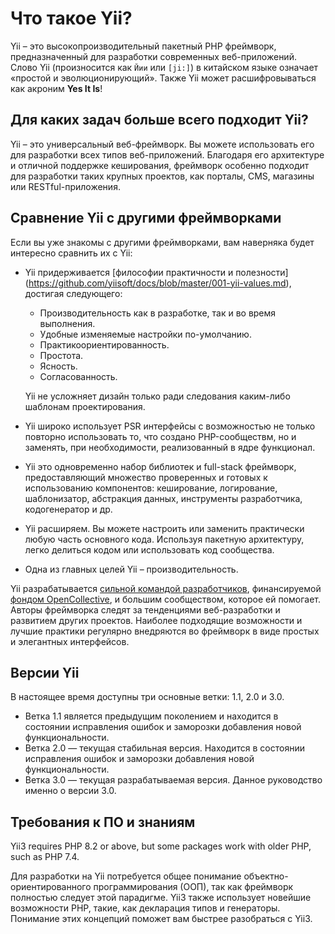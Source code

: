 # Что такое Yii?

Yii – это высокопроизводительный пакетный PHP фреймворк, предназначенный для
разработки современных веб-приложений.
Слово Yii (произносится как `Йии` или `[ji:]`) в китайском языке означает
«простой и эволюционирующий».
Также Yii может расшифровываться как акроним **Yes It Is**!

## Для каких задач больше всего подходит Yii?

Yii – это универсальный веб-фреймворк.
Вы можете использовать его для разработки всех типов веб-приложений.
Благодаря его архитектуре и отличной поддержке кеширования, фреймворк
особенно подходит для разработки таких крупных проектов, как порталы, CMS,
магазины или RESTful-приложения.

## Сравнение Yii с другими фреймворками

Если вы уже знакомы с другими фреймворками, вам наверняка будет интересно
сравнить их с Yii:

- Yii придерживается [философии практичности и полезности]
  (https://github.com/yiisoft/docs/blob/master/001-yii-values.md), достигая
  следующего:
  - Производительность как в разработке, так и во время выполнения.
  - Удобные изменяемые настройки по-умолчанию.
  - Практикоориентированность.
  - Простота.
  - Ясность.
  - Согласованность.
  
  Yii не усложняет дизайн только ради следования каким-либо шаблонам проектирования.
- Yii широко использует PSR интерфейсы с возможностью не только повторно использовать то, что создано PHP-сообществм, но и заменять, при необходимости, реализованный в ядре функционал.
- Yii это одновременно набор библиотек и full-stack фреймворк, предоставляющий множество проверенных и готовых к использованию компонентов:
  кеширование, логирование, шаблонизатор, абстракция данных, инструменты разработчика, кодогенератор и др.
- Yii расширяем. Вы можете настроить или заменить практически любую часть основного кода. Используя пакетную архитектуру, легко делиться кодом или использовать код сообщества.
- Одна из главных целей Yii – производительность.

Yii разрабатывается [сильной командой
разработчиков](https://www.yiiframework.com/team/), финансируемой [фондом
OpenCollective](https://opencollective.com/yiisoft), и большим сообществом,
которое ей помогает. Авторы фреймворка следят за тенденциями веб-разработки
и развитием других проектов. Наиболее подходящие возможности и лучшие
практики регулярно внедряются во фреймворк в виде простых и элегантных
интерфейсов.


## Версии Yii

В настоящее время доступны три основные ветки: 1.1, 2.0 и 3.0.

- Ветка 1.1 является предыдущим поколением и находится в состоянии
  исправления ошибок и заморозки добавления новой функциональности.
- Ветка 2.0 — текущая стабильная версия. Находится в состоянии исправления
  ошибок и заморозки добавления новой функциональности.
- Ветка 3.0 — текущая разрабатываемая версия. Данное руководство именно о
  версии 3.0.


## Требования к ПО и знаниям

Yii3 requires PHP 8.2 or above, but some packages work with older PHP, such
as PHP 7.4.

Для разработки на Yii потребуется общее понимание объектно-ориентированного
программирования (ООП), так как фреймворк
полностью следует этой парадигме. Yii3 также использует новейшие возможности
PHP, такие, как декларация типов и генераторы.
Понимание этих концепций поможет вам быстрее разобраться с Yii3.

